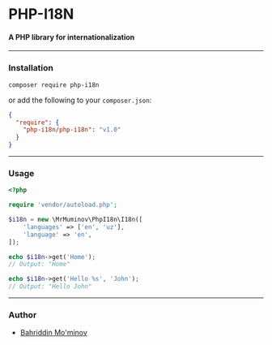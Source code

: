 # PHP-I18N
#### A PHP library for internationalization

---
### Installation
```shell
composer require php-i18n
```
or add the following to your `composer.json`:
```json
{
  "require": {
    "php-i18n/php-i18n": "v1.0"
  }
}
```

---

### Usage
```php
<?php

require 'vendor/autoload.php';

$i18n = new \MrMuminov\PhpI18n\I18n([
    'languages' => ['en', 'uz'],
    'language' => 'en',
]);

echo $i18n->get('Home');
// Output: "Home"

echo $i18n->get('Hello %s', 'John');
// Output: "Hello John"
```


---

### Author
- [Bahriddin Mo'minov](https://github.com/mrmuminov)


